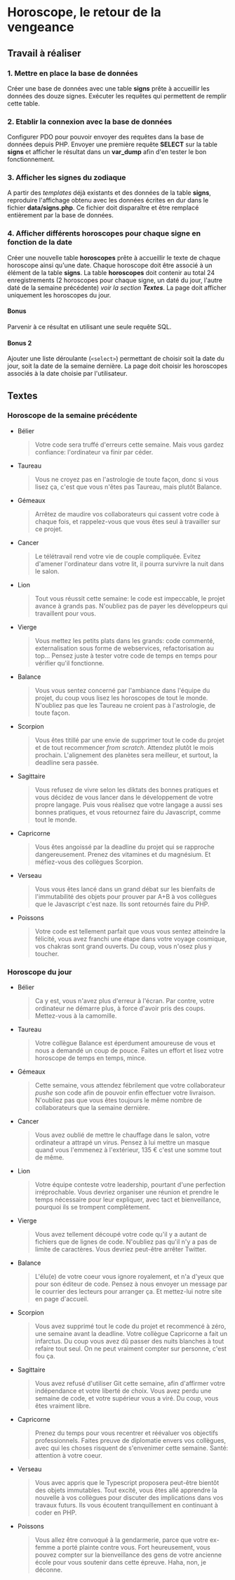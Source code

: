 # Horoscope, le retour de la vengeance

## Travail à réaliser

### 1. Mettre en place la base de données

Créer une base de données avec une table **signs** prête à accueillir les données des douze signes. Exécuter les requêtes qui permettent de remplir cette table.

### 2. Etablir la connexion avec la base de données

Configurer PDO pour pouvoir envoyer des requêtes dans la base de données depuis PHP. Envoyer une première requête **SELECT** sur la table **signs** et afficher le résultat dans un **var_dump** afin d'en tester le bon fonctionnement.

### 3. Afficher les signes du zodiaque

A partir des _templates_ déjà existants et des données de la table **signs**, reproduire l'affichage obtenu avec les données écrites en dur dans le fichier **data/signs.php**. Ce fichier doit disparaître et être remplacé entièrement par la base de données.

### 4. Afficher différents horoscopes pour chaque signe en fonction de la date

Créer une nouvelle table **horoscopes** prête à accueillir le texte de chaque horoscope ainsi qu'une date. Chaque horoscope doit être associé à un élément de la table **signs**. La table **horoscopes** doit contenir au total 24 enregistrements (2 horoscopes pour chaque signe, un daté du jour, l'autre daté de la semaine précédente) _voir la section **Textes**_. La page doit afficher uniquement les horoscopes du jour.

#### Bonus

Parvenir à ce résultat en utilisant une seule requête SQL.

#### Bonus 2

Ajouter une liste déroulante (`<select>`) permettant de choisir soit la date du jour, soit la date de la semaine dernière. La page doit choisir les horoscopes associés à la date choisie par l'utilisateur.

## Textes

### Horoscope de la semaine précédente

- Bélier

    > Votre code sera truffé d'erreurs cette semaine. Mais vous gardez confiance: l'ordinateur va finir par céder.

- Taureau

    > Vous ne croyez pas en l'astrologie de toute façon, donc si vous lisez ça, c'est que vous n'êtes pas Taureau, mais plutôt Balance.

- Gémeaux

    > Arrêtez de maudire vos collaborateurs qui cassent votre code à chaque fois, et rappelez-vous que vous êtes seul à travailler sur ce projet.

- Cancer

    > Le télétravail rend votre vie de couple compliquée. Evitez d'amener l'ordinateur dans votre lit, il pourra survivre la nuit dans le salon.

- Lion

    > Tout vous réussit cette semaine: le code est impeccable, le projet avance à grands pas. N'oubliez pas de payer les développeurs qui travaillent pour vous.

- Vierge

    > Vous mettez les petits plats dans les grands: code commenté, externalisation sous forme de webservices, refactorisation au top... Pensez juste à tester votre code de temps en temps pour vérifier qu'il fonctionne.

- Balance

    > Vous vous sentez concerné par l'ambiance dans l'équipe du projet, du coup vous lisez les horoscopes de tout le monde. N'oubliez pas que les Taureau ne croient pas à l'astrologie, de toute façon.

- Scorpion

    > Vous êtes titillé par une envie de supprimer tout le code du projet et de tout recommencer <em>from scratch</em>. Attendez plutôt le mois prochain. L'alignement des planètes sera meilleur, et surtout, la deadline sera passée.

- Sagittaire

    > Vous refusez de vivre selon les diktats des bonnes pratiques et vous décidez de vous lancer dans le développement de votre propre langage. Puis vous réalisez que votre langage a aussi ses bonnes pratiques, et vous retournez faire du Javascript, comme tout le monde.

- Capricorne

    > Vous êtes angoissé par la deadline du projet qui se rapproche dangereusement. Prenez des vitamines et du magnésium. Et méfiez-vous des collègues Scorpion.

- Verseau

    > Vous vous êtes lancé dans un grand débat sur les bienfaits de l'immutabilité des objets pour prouver par A+B à vos collègues que le Javascript c'est naze. Ils sont retournés faire du PHP.

- Poissons

    > Votre code est tellement parfait que vous vous sentez atteindre la félicité, vous avez franchi une étape dans votre voyage cosmique, vos chakras sont grand ouverts. Du coup, vous n'osez plus y toucher.

### Horoscope du jour

- Bélier

    > Ca y est, vous n'avez plus d'erreur à l'écran. Par contre, votre ordinateur ne démarre plus, à force d'avoir pris des coups. Mettez-vous à la camomille.

- Taureau

    > Votre collègue Balance est éperdument amoureuse de vous et nous a demandé un coup de pouce. Faites un effort et lisez votre horoscope de temps en temps, mince.

- Gémeaux

    > Cette semaine, vous attendez fébrilement que votre collaborateur <em>pushe</em> son code afin de pouvoir enfin effectuer votre livraison. N'oubliez pas que vous êtes toujours le même nombre de collaborateurs que la semaine dernière.

- Cancer

    > Vous avez oublié de mettre le chauffage dans le salon, votre ordinateur a attrapé un virus. Pensez à lui mettre un masque quand vous l'emmenez à l'extérieur, 135 € c'est une somme tout de même.

- Lion

    > Votre équipe conteste votre leadership, pourtant d'une perfection irréprochable. Vous devriez organiser une réunion et prendre le temps nécessaire pour leur expliquer, avec tact et bienveillance, pourquoi ils se trompent complètement.

- Vierge

    > Vous avez tellement découpé votre code qu'il y a autant de fichiers que de lignes de code. N'oubliez pas qu'il n'y a pas de limite de caractères. Vous devriez peut-être arrêter Twitter.

- Balance

    > L'élu(e) de votre coeur vous ignore royalement, et n'a d'yeux que pour son éditeur de code. Pensez à nous envoyer un message par le courrier des lecteurs pour arranger ça. Et mettez-lui notre site en page d'accueil.

- Scorpion

    > Vous avez supprimé tout le code du projet et recommencé à zéro, une semaine avant la deadline. Votre collègue Capricorne a fait un infarctus. Du coup vous avez dû passer des nuits blanches à tout refaire tout seul. On ne peut vraiment compter sur personne, c'est fou ça.

- Sagittaire

    > Vous avez refusé d'utiliser Git cette semaine, afin d'affirmer votre indépendance et votre liberté de choix. Vous avez perdu une semaine de code, et votre supérieur vous a viré. Du coup, vous êtes vraiment libre.

- Capricorne

    > Prenez du temps pour vous recentrer et réévaluer vos objectifs professionnels. Faites preuve de diplomatie envers vos collègues, avec qui les choses risquent de s'envenimer cette semaine. Santé: attention à votre coeur.

- Verseau

    > Vous avec appris que le Typescript proposera peut-être bientôt des objets immutables. Tout excité, vous êtes allé apprendre la nouvelle à vos collègues pour discuter des implications dans vos travaux futurs. Ils vous écoutent tranquillement en continuant à coder en PHP.

- Poissons

    > Vous allez être convoqué à la gendarmerie, parce que votre ex-femme a porté plainte contre vous. Fort heureusement, vous pouvez compter sur la bienveillance des gens de votre ancienne école pour vous soutenir dans cette épreuve. Haha, non, je déconne.
